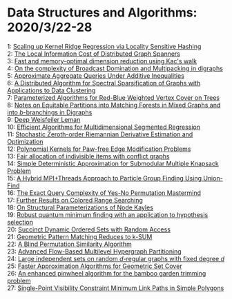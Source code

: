 # Data Structures and Algorithms: 2020/3/22-28  
1: [Scaling up Kernel Ridge Regression via Locality Sensitive Hashing](https://doi.org/10.48550/arXiv.2003.09756)  
2: [The Local Information Cost of Distributed Graph Spanners](https://doi.org/10.48550/arXiv.2003.09895)  
3: [Fast and memory-optimal dimension reduction using Kac's walk](https://doi.org/10.48550/arXiv.2003.10069)  
4: [On the complexity of Broadcast Domination and Multipacking in digraphs](https://doi.org/10.48550/arXiv.2003.10570)  
5: [Approximate Aggregate Queries Under Additive Inequalities](https://doi.org/10.48550/arXiv.2003.10588)  
6: [A Distributed Algorithm for Spectral Sparsification of Graphs with  Applications to Data Clustering](https://doi.org/10.48550/arXiv.2003.10612)  
7: [Parameterized Algorithms for Red-Blue Weighted Vertex Cover on Trees](https://doi.org/10.48550/arXiv.2003.10698)  
8: [Notes on Equitable Partitions into Matching Forests in Mixed Graphs and  into $b$-branchings in Digraphs](https://doi.org/10.48550/arXiv.2003.10774)  
9: [Deep Weisfeiler Leman](https://doi.org/10.48550/arXiv.2003.10935)  
10: [Efficient Algorithms for Multidimensional Segmented Regression](https://doi.org/10.48550/arXiv.2003.11086)  
11: [Stochastic Zeroth-order Riemannian Derivative Estimation and  Optimization](https://doi.org/10.48550/arXiv.2003.11238)  
12: [Polynomial Kernels for Paw-free Edge Modification Problems](https://doi.org/10.48550/arXiv.2003.11273)  
13: [Fair allocation of indivisible items with conflict graphs](https://doi.org/10.48550/arXiv.2003.11313)  
14: [Simple Deterministic Approximation for Submodular Multiple Knapsack  Problem](https://doi.org/10.48550/arXiv.2003.11450)  
15: [A Hybrid MPI+Threads Approach to Particle Group Finding Using Union-Find](https://doi.org/10.48550/arXiv.2003.11468)  
16: [The Exact Query Complexity of Yes-No Permutation Mastermind](https://doi.org/10.48550/arXiv.2003.11538)  
17: [Further Results on Colored Range Searching](https://doi.org/10.48550/arXiv.2003.11604)  
18: [On Structural Parameterizations of Node Kayles](https://doi.org/10.48550/arXiv.2003.11775)  
19: [Robust quantum minimum finding with an application to hypothesis  selection](https://doi.org/10.48550/arXiv.2003.11777)  
20: [Succinct Dynamic Ordered Sets with Random Access](https://doi.org/10.48550/arXiv.2003.11835)  
21: [Geometric Pattern Matching Reduces to k-SUM](https://doi.org/10.48550/arXiv.2003.11890)  
22: [A Blind Permutation Similarity Algorithm](https://doi.org/10.48550/arXiv.2003.11998)  
23: [Advanced Flow-Based Multilevel Hypergraph Partitioning](https://doi.org/10.48550/arXiv.2003.12110)  
24: [Large independent sets on random $d$-regular graphs with fixed degree  $d$](https://doi.org/10.48550/arXiv.2003.12293)  
25: [Faster Approximation Algorithms for Geometric Set Cover](https://doi.org/10.48550/arXiv.2003.13420)  
26: [An enhanced pinwheel algorithm for the bamboo garden trimming problem](https://doi.org/10.48550/arXiv.2003.12460)  
27: [Single-Point Visibility Constraint Minimum Link Paths in Simple Polygons](https://doi.org/10.48550/arXiv.2003.12778)  